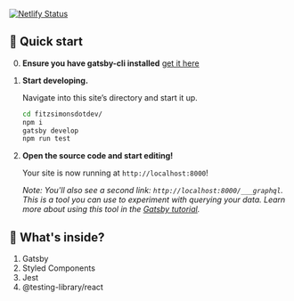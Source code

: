 [![Netlify Status](https://api.netlify.com/api/v1/badges/b6736b90-6dd4-4321-953a-bcaae445ab60/deploy-status)](https://app.netlify.com/sites/vigorous-darwin-afd2a3/deploys)

## 🚀 Quick start

0. **Ensure you have gatsby-cli installed**
   [get it here](https://www.gatsbyjs.org/)

1. **Start developing.**

   Navigate into this site’s directory and start it up.

   ```sh
   cd fitzsimonsdotdev/
   npm i
   gatsby develop
   npm run test
   ```

2. **Open the source code and start editing!**

   Your site is now running at `http://localhost:8000`!

   _Note: You'll also see a second link: _`http://localhost:8000/___graphql`_. This is a tool you can use to experiment with querying your data. Learn more about using this tool in the [Gatsby tutorial](https://www.gatsbyjs.org/tutorial/part-five/#introducing-graphiql)._

## 🧐 What's inside?

1. Gatsby
2. Styled Components
3. Jest
4. @testing-library/react

